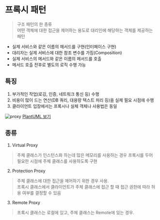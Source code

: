 # 프록시 패턴
> 구조 패턴의 한 종류   
> 어떤 객체에 대한 접근을 제어하는 용도로 대리인에 해당하는 객체를 제공하는 패턴

* 실제 서비스와 같은 이름의 메서드를 구현(인터페이스 구현)    
* 대리자는 실제 서비스에 대한 참조 변수를 가짐(Composition)
* 실제 서비스의 메서드와 같은 이름의 메서드를 호출
* 메서드 호출 전후로 별도의 로직 수행 가능

## 특징
1. 부가적인 작업(로깅, 인증, 네트워크 통신 등) 수행
2. 비용이 많이 드는 연산(DB 쿼리, 대용량 텍스트 처리 등)을 실제 필요 시점에 수행
3. 클라이언트 입장에서는 프록시나 실체 객체나 사용법은 동일

![proxy](https://user-images.githubusercontent.com/16396879/94818008-989c6c80-0438-11eb-82d2-7039d31fbfd0.png)
[PlantUML 보기](http://www.plantuml.com/plantuml/uml/dO-nIWD148RxVOe5cpibX_KX4h6o4-y9DdjZChexU-pEWOdw11Os2bfO21OMLfB7sdi7puqX4aXptJ0ptyV_ZmChpwqr8bmZDSehAxLH8PmmUvoq36VQKOKBa8S2YS5VAWsoQYTNe5dSYeFQLSu2pv2cMLvMxFiXRHlGgCncToz4CijpxsxcFRhdGPa_KtcncOSu4puirAb189Q5n-cCY-DrDrdA6XgW6aZFi_Zs4j-NkLWVZ-wAObMa__ljWGl5w2YB3n_nUzczFctz_WkucrW9zqSfocYBqSusBc1YkiUlxlap5sEWkhNc1m00)

## 종류
1. Virtual Proxy
> 주체 클래스가 인스턴스화 하는데 많은 메모리를 사용하는 경우 프록시를 두어 필요한 시점에 주체 클래스를 사용하도록 구현   

2. Protection Proxy
> 주체 클래스에 대한 접근을 제어하기 위한 경우 사용.    
> 프록시 클래스에서 클라이언트가 주체 클래스에 접근 할 때 접근 권한에 따라 허용 여부를 결정할 수 있음

3. Remote Proxy   
> 프록시 클래스는 로컬에 있고, 주체 클래스는 Remote에 있는 경우.
